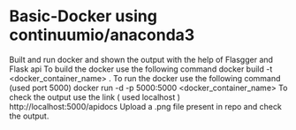 # Basic-Docker using continuumio/anaconda3

Built and run docker and shown the output with the help of Flasgger and Flask api
To build the docker use the following command
  docker build -t <docker_container_name> .
To run the docker use the following command (used port 5000)
  docker run -d -p 5000:5000 <docker_container_name>
To check the output use the link ( used localhost )
  http://localhost:5000/apidocs
Upload a .png file present in repo and check the output.
